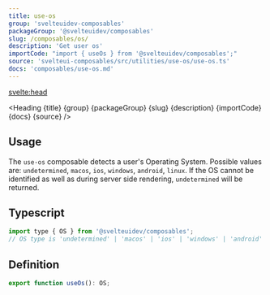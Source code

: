 ```yaml
---
title: use-os
group: 'svelteuidev-composables'
packageGroup: '@svelteuidev/composables'
slug: /composables/os/
description: 'Get user os'
importCode: "import { useOs } from '@svelteuidev/composables';"
source: 'svelteui-composables/src/utilities/use-os/use-os.ts'
docs: 'composables/use-os.md'
---
```


<script lang='ts'>
  import { ComposableDemos, Demo } from "@svelteuidev/demos";
  import { Heading } from "$lib/components";
  import { base } from '$app/paths';
</script>

<svelte:head>
  <title>{title} - SvelteUI</title>
</svelte:head>

<Heading {title} {group} {packageGroup} {slug} {description} {importCode} {docs} {source} />

## Usage

The `use-os` composable detects a user's Operating System. Possible values are: `undetermined`, `macos`, `ios`, `windows`, `android`, `linux`. If the OS cannot be identified as well as during server side rendering, `undetermined` will be returned.

<Demo demo={ComposableDemos.useOsDemo.usage} />

## Typescript

```js
import type { OS } from '@svelteuidev/composables';
// OS type is 'undetermined' | 'macos' | 'ios' | 'windows' | 'android' | 'linux'
```

## Definition

```js
export function useOs(): OS;
```
